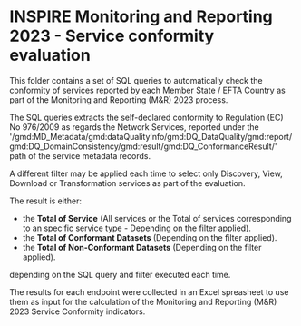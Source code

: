 # INSPIRE Monitoring and Reporting 2023 - Service conformity evaluation

This folder contains a set of SQL queries to automatically check the conformity of services reported by each Member State / EFTA Country as part of the Monitoring and Reporting (M&R) 2023 process.

The SQL queries extracts the self-declared conformity to Regulation (EC) No 976/2009 as regards the Network Services, reported under the '/gmd:MD_Metadata/gmd:dataQualityInfo/gmd:DQ_DataQuality/gmd:report/gmd:DQ_DomainConsistency/gmd:result/gmd:DQ_ConformanceResult/' path of the service metadata records.

A different filter may be applied each time to select only Discovery, View, Download or Transformation services as part of the evaluation.

The result is either: 

* the **Total of Service** (All services or the Total of services corresponding to an specific service type - Depending on the filter applied).
* the **Total of Conformant Datasets** (Depending on the filter applied).
* the **Total of Non-Conformant Datasets** (Depending on the filter applied).

depending on the SQL query and filter executed each time.

The results for each endpoint were collected in an Excel spreasheet to use them as input for the calculation of the Monitoring and Reporting (M&R) 2023 Service Conformity indicators. 
